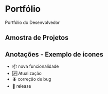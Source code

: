 # Portfólio
Portfólio do Desenvolvedor

## Amostra de Projetos

## Anotações - Exemplo de ícones

- :package: nova funcionalidade
- :up: Atualização
- :beetle: correção de bug
- :checkered_flag: release
